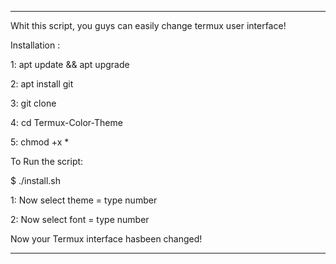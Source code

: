 ___________________________________________________________________
Whit this script, you guys can easily change termux user interface!

Installation :

1: apt update && apt upgrade

2: apt install git 

3: git clone

4: cd Termux-Color-Theme

5: chmod +x *

To Run the script:

$ ./install.sh

1: Now select theme = type number

2: Now select font = type number 

Now your Termux interface hasbeen changed!
___________________________________________________________________
